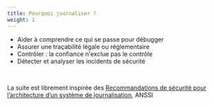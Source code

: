```yaml
---
title: Pourquoi journaliser ?
weight: 1
---
```

- Aider à comprendre ce qui se passe pour débugger
- Assurer une traçabilité légale ou réglementaire
- Contrôler : la confiance n'exclue pas le contrôle
- Détecter et analyser les incidents de sécurité

<p><br/></p>

La suite est librement inspirée des
[Recommandations de sécurité pour l’architecture d’un système de journalisation](https://www.ssi.gouv.fr/journalisation/),
ANSSI

<aside class="notes">

</aside>
